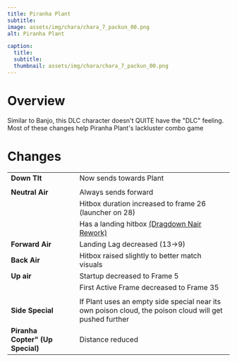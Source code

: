 ```yaml
---
title: Piranha Plant
subtitle: 
image: assets/img/chara/chara_7_packun_00.png
alt: Piranha Plant

caption:
  title:
  subtitle: 
  thumbnail: assets/img/chara/chara_7_packun_00.png
---
```


# Overview

Similar to Banjo, this DLC character doesn't QUITE have the "DLC" feeling. Most of these changes help Piranha Plant's lackluster combo game

# Changes

| |  |  |
| :----------- | :-----: | ----------- |
| **Down Tlt** | | Now sends towards Plant |
|  |  |  |
| **Neutral Air** | | Always sends forward |
|  |  | Hitbox duration increased to frame 26 (launcher on 28) |
|  |  | Has a landing hitbox [(Dragdown Nair Rework)](mechanics#Nairs) |
| **Forward Air** | | Landing Lag decreased (13->9) |
| **Back Air** | | Hitbox raised slightly to better match visuals |
| **Up air** | | Startup decreased to Frame 5 |
|  |  | First Active Frame decreased to Frame 35 |
|  |  |  |
| **Side Special** | | If Plant uses an empty side special near its own poison cloud, the poison cloud will get pushed further |
| **Piranha Copter" (Up Special)** | | Distance reduced |


